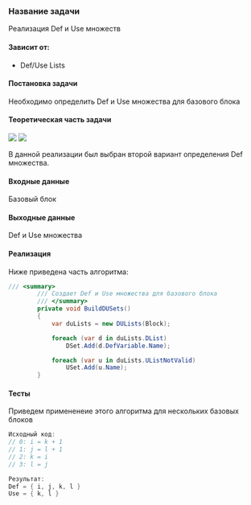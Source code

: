 ﻿### Название задачи
Реализация Def и Use множеств

#### Зависит от:
* Def/Use Lists
     
#### Постановка задачи
Необходимо определить Def и Use множества
для базового блока
     
#### Теоретическая часть задачи
![](https://image.ibb.co/nnGnoT/1.png)
![](https://image.ibb.co/nFR3TT/1.png)

В данной реализации был выбран второй вариант определения Def множества.

#### Входные данные
Базовый блок

#### Выходные данные
Def и Use множества
     
#### Реализация 
Ниже приведена часть алгоритма:
```csharp
/// <summary>
        /// Создает Def и Use множества для базового блока
        /// </summary>
        private void BuildDUSets()
        {
            var duLists = new DULists(Block);

            foreach (var d in duLists.DList)
                DSet.Add(d.DefVariable.Name);

            foreach (var u in duLists.UListNotValid)
                USet.Add(u.Name);
        }
```
#### Тесты
Приведем примененеие этого алгоритма для нескольких базовых блоков
```csharp
Исходный код:
// 0: i = k + 1
// 1: j = l + 1
// 2: k = i
// 3: l = j

Результат:
Def = { i, j, k, l }
Use = { k, l }
```            
